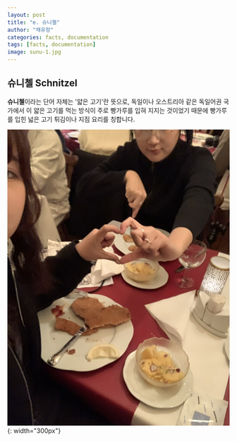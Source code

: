 ```yaml
---
layout: post
title: "e. 슈니첼"
author: "채유정"
categories: facts, documentation
tags: [facts, documentation]
image: sunu-1.jpg
---
```


## 슈니첼 Schnitzel

**슈니첼**이라는 단어 자체는 '얇은 고기'란 뜻으로, 독일이나 오스트리아 같은 독일어권 국가에서 이 얇은 고기를 먹는 방식이 주로 빵가루를 입혀 지지는 것이었기 때문에 빵가루를 입힌 넓은 고기 튀김이나 지짐 요리를 칭합니다.

![이미지](/assets/img/sunu-2.jpg "슈니첼"){: width="300px"}
